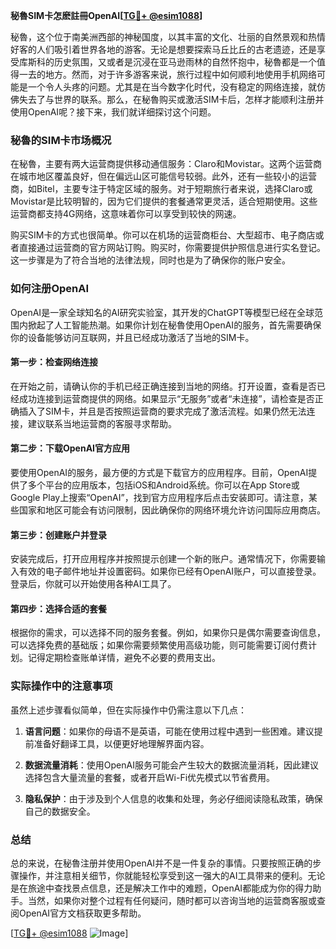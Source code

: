 **秘魯SIM卡怎麽註冊OpenAI[[TG💪+ @esim1088](https://t.me/s/esim1088)]**

秘魯，这个位于南美洲西部的神秘国度，以其丰富的文化、壮丽的自然景观和热情好客的人们吸引着世界各地的游客。无论是想要探索马丘比丘的古老遗迹，还是享受库斯科的历史氛围，又或者是沉浸在亚马逊雨林的自然怀抱中，秘魯都是一个值得一去的地方。然而，对于许多游客来说，旅行过程中如何顺利地使用手机网络可能是一个令人头疼的问题。尤其是在当今数字化时代，没有稳定的网络连接，就仿佛失去了与世界的联系。那么，在秘魯购买或激活SIM卡后，怎样才能顺利注册并使用OpenAI呢？接下来，我们就详细探讨这个问题。

### 秘魯的SIM卡市场概况

在秘魯，主要有两大运营商提供移动通信服务：Claro和Movistar。这两个运营商在城市地区覆盖良好，但在偏远山区可能信号较弱。此外，还有一些较小的运营商，如Bitel，主要专注于特定区域的服务。对于短期旅行者来说，选择Claro或Movistar是比较明智的，因为它们提供的套餐通常更灵活，适合短期使用。这些运营商都支持4G网络，这意味着你可以享受到较快的网速。

购买SIM卡的方式也很简单。你可以在机场的运营商柜台、大型超市、电子商店或者直接通过运营商的官方网站订购。购买时，你需要提供护照信息进行实名登记。这一步骤是为了符合当地的法律法规，同时也是为了确保你的账户安全。

### 如何注册OpenAI

OpenAI是一家全球知名的AI研究实验室，其开发的ChatGPT等模型已经在全球范围内掀起了人工智能热潮。如果你计划在秘魯使用OpenAI的服务，首先需要确保你的设备能够访问互联网，并且已经成功激活了当地的SIM卡。

#### 第一步：检查网络连接

在开始之前，请确认你的手机已经正确连接到当地的网络。打开设置，查看是否已经成功连接到运营商提供的网络。如果显示“无服务”或者“未连接”，请检查是否正确插入了SIM卡，并且是否按照运营商的要求完成了激活流程。如果仍然无法连接，建议联系当地运营商的客服寻求帮助。

#### 第二步：下载OpenAI官方应用

要使用OpenAI的服务，最方便的方式是下载官方的应用程序。目前，OpenAI提供了多个平台的应用版本，包括iOS和Android系统。你可以在App Store或Google Play上搜索“OpenAI”，找到官方应用程序后点击安装即可。请注意，某些国家和地区可能会有访问限制，因此确保你的网络环境允许访问国际应用商店。

#### 第三步：创建账户并登录

安装完成后，打开应用程序并按照提示创建一个新的账户。通常情况下，你需要输入有效的电子邮件地址并设置密码。如果你已经有OpenAI账户，可以直接登录。登录后，你就可以开始使用各种AI工具了。

#### 第四步：选择合适的套餐

根据你的需求，可以选择不同的服务套餐。例如，如果你只是偶尔需要查询信息，可以选择免费的基础版；如果你需要频繁使用高级功能，则可能需要订阅付费计划。记得定期检查账单详情，避免不必要的费用支出。

### 实际操作中的注意事项

虽然上述步骤看似简单，但在实际操作中仍需注意以下几点：

1. **语言问题**：如果你的母语不是英语，可能在使用过程中遇到一些困难。建议提前准备好翻译工具，以便更好地理解界面内容。
   
2. **数据流量消耗**：使用OpenAI服务可能会产生较大的数据流量消耗，因此建议选择包含大量流量的套餐，或者开启Wi-Fi优先模式以节省费用。

3. **隐私保护**：由于涉及到个人信息的收集和处理，务必仔细阅读隐私政策，确保自己的数据安全。

### 总结

总的来说，在秘魯注册并使用OpenAI并不是一件复杂的事情。只要按照正确的步骤操作，并注意相关细节，你就能轻松享受到这一强大的AI工具带来的便利。无论是在旅途中查找景点信息，还是解决工作中的难题，OpenAI都能成为你的得力助手。当然，如果你对整个过程有任何疑问，随时都可以咨询当地的运营商客服或查阅OpenAI官方文档获取更多帮助。

[[TG💪+ @esim1088](https://t.me/s/esim1088) ![Image](https://i.postimg.cc/4NQfJmqS/Snipaste-2025-05-13-00-14-12.png)]